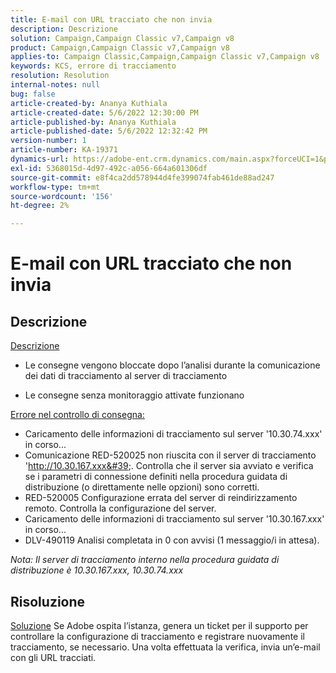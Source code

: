 ```yaml
---
title: E-mail con URL tracciato che non invia
description: Descrizione
solution: Campaign,Campaign Classic v7,Campaign v8
product: Campaign,Campaign Classic v7,Campaign v8
applies-to: Campaign Classic,Campaign,Campaign Classic v7,Campaign v8
keywords: KCS, errore di tracciamento
resolution: Resolution
internal-notes: null
bug: false
article-created-by: Ananya Kuthiala
article-created-date: 5/6/2022 12:30:00 PM
article-published-by: Ananya Kuthiala
article-published-date: 5/6/2022 12:32:42 PM
version-number: 1
article-number: KA-19371
dynamics-url: https://adobe-ent.crm.dynamics.com/main.aspx?forceUCI=1&pagetype=entityrecord&etn=knowledgearticle&id=b64d0139-38cd-ec11-a7b5-0022480b639b
exl-id: 5368015d-4d97-492c-a056-664a601306df
source-git-commit: e8f4ca2dd578944d4fe399074fab461de88ad247
workflow-type: tm+mt
source-wordcount: '156'
ht-degree: 2%

---
```


# E-mail con URL tracciato che non invia

## Descrizione

<u>Descrizione</u>
- Le consegne vengono bloccate dopo l’analisi durante la comunicazione dei dati di tracciamento al server di tracciamento

- Le consegne senza monitoraggio attivate funzionano



<u>Errore nel controllo di consegna:</u>

- Caricamento delle informazioni di tracciamento sul server &#39;10.30.74.xxx&#39; in corso...
- Comunicazione RED-520025 non riuscita con il server di tracciamento &#39;http://10.30.167.xxx&#39;. Controlla che il server sia avviato e verifica se i parametri di connessione definiti nella procedura guidata di distribuzione (o direttamente nelle opzioni) sono corretti.
- RED-520005 Configurazione errata del server di reindirizzamento remoto. Controlla la configurazione del server.
- Caricamento delle informazioni di tracciamento sul server &#39;10.30.167.xxx&#39; in corso...
- DLV-490119 Analisi completata in 0 con avvisi (1 messaggio/i in attesa).


*Nota: Il server di tracciamento interno nella procedura guidata di distribuzione è 10.30.167.xxx, 10.30.74.xxx*


## Risoluzione

<u>Soluzione</u>
Se Adobe ospita l’istanza, genera un ticket per il supporto per controllare la configurazione di tracciamento e registrare nuovamente il tracciamento, se necessario. Una volta effettuata la verifica, invia un’e-mail con gli URL tracciati.

